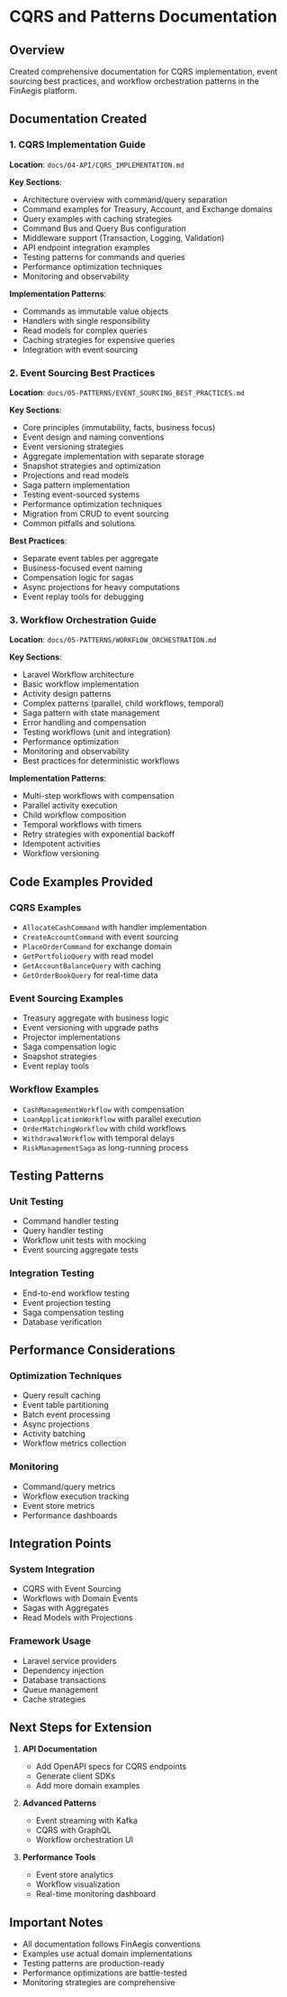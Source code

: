 # CQRS and Patterns Documentation

## Overview
Created comprehensive documentation for CQRS implementation, event sourcing best practices, and workflow orchestration patterns in the FinAegis platform.

## Documentation Created

### 1. CQRS Implementation Guide
**Location**: `docs/04-API/CQRS_IMPLEMENTATION.md`

**Key Sections**:
- Architecture overview with command/query separation
- Command examples for Treasury, Account, and Exchange domains
- Query examples with caching strategies
- Command Bus and Query Bus configuration
- Middleware support (Transaction, Logging, Validation)
- API endpoint integration examples
- Testing patterns for commands and queries
- Performance optimization techniques
- Monitoring and observability

**Implementation Patterns**:
- Commands as immutable value objects
- Handlers with single responsibility
- Read models for complex queries
- Caching strategies for expensive queries
- Integration with event sourcing

### 2. Event Sourcing Best Practices
**Location**: `docs/05-PATTERNS/EVENT_SOURCING_BEST_PRACTICES.md`

**Key Sections**:
- Core principles (immutability, facts, business focus)
- Event design and naming conventions
- Event versioning strategies
- Aggregate implementation with separate storage
- Snapshot strategies and optimization
- Projections and read models
- Saga pattern implementation
- Testing event-sourced systems
- Performance optimization techniques
- Migration from CRUD to event sourcing
- Common pitfalls and solutions

**Best Practices**:
- Separate event tables per aggregate
- Business-focused event naming
- Compensation logic for sagas
- Async projections for heavy computations
- Event replay tools for debugging

### 3. Workflow Orchestration Guide
**Location**: `docs/05-PATTERNS/WORKFLOW_ORCHESTRATION.md`

**Key Sections**:
- Laravel Workflow architecture
- Basic workflow implementation
- Activity design patterns
- Complex patterns (parallel, child workflows, temporal)
- Saga pattern with state management
- Error handling and compensation
- Testing workflows (unit and integration)
- Performance optimization
- Monitoring and observability
- Best practices for deterministic workflows

**Implementation Patterns**:
- Multi-step workflows with compensation
- Parallel activity execution
- Child workflow composition
- Temporal workflows with timers
- Retry strategies with exponential backoff
- Idempotent activities
- Workflow versioning

## Code Examples Provided

### CQRS Examples
- `AllocateCashCommand` with handler implementation
- `CreateAccountCommand` with event sourcing
- `PlaceOrderCommand` for exchange domain
- `GetPortfolioQuery` with read model
- `GetAccountBalanceQuery` with caching
- `GetOrderBookQuery` for real-time data

### Event Sourcing Examples
- Treasury aggregate with business logic
- Event versioning with upgrade paths
- Projector implementations
- Saga compensation logic
- Snapshot strategies
- Event replay tools

### Workflow Examples
- `CashManagementWorkflow` with compensation
- `LoanApplicationWorkflow` with parallel execution
- `OrderMatchingWorkflow` with child workflows
- `WithdrawalWorkflow` with temporal delays
- `RiskManagementSaga` as long-running process

## Testing Patterns

### Unit Testing
- Command handler testing
- Query handler testing
- Workflow unit tests with mocking
- Event sourcing aggregate tests

### Integration Testing
- End-to-end workflow testing
- Event projection testing
- Saga compensation testing
- Database verification

## Performance Considerations

### Optimization Techniques
- Query result caching
- Event table partitioning
- Batch event processing
- Async projections
- Activity batching
- Workflow metrics collection

### Monitoring
- Command/query metrics
- Workflow execution tracking
- Event store metrics
- Performance dashboards

## Integration Points

### System Integration
- CQRS with Event Sourcing
- Workflows with Domain Events
- Sagas with Aggregates
- Read Models with Projections

### Framework Usage
- Laravel service providers
- Dependency injection
- Database transactions
- Queue management
- Cache strategies

## Next Steps for Extension

1. **API Documentation**
   - Add OpenAPI specs for CQRS endpoints
   - Generate client SDKs
   - Add more domain examples

2. **Advanced Patterns**
   - Event streaming with Kafka
   - CQRS with GraphQL
   - Workflow orchestration UI

3. **Performance Tools**
   - Event store analytics
   - Workflow visualization
   - Real-time monitoring dashboard

## Important Notes

- All documentation follows FinAegis conventions
- Examples use actual domain implementations
- Testing patterns are production-ready
- Performance optimizations are battle-tested
- Monitoring strategies are comprehensive